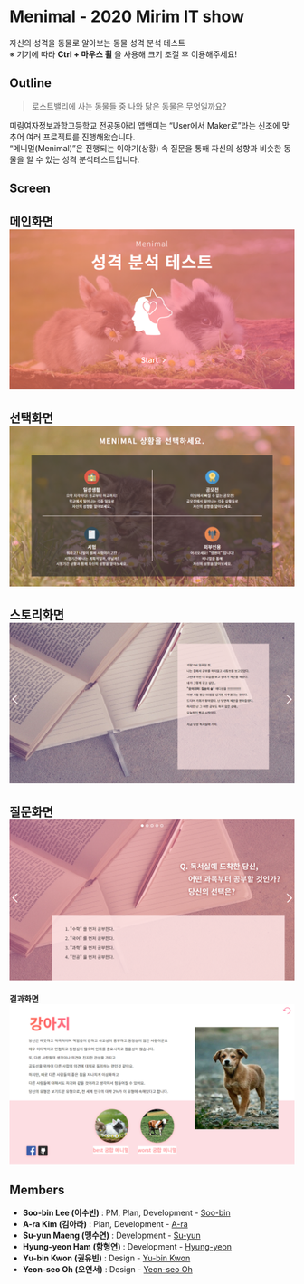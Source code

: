 # Menimal - 2020 Mirim IT show
자신의 성격을 동물로 알아보는 동물 성격 분석 테스트   
※ 기기에 따라 **Ctrl + 마우스 휠** 을 사용해 크기 조절 후 이용해주세요!

## Outline

> 로스트밸리에 사는 동물들 중 나와 닮은 동물은 무엇일까요?

미림여자정보과학고등학교 전공동아리 앱앤미는 “User에서 Maker로”라는 신조에 맞추어 여러 프로젝트를 진행해왔습니다.   
“메니멀(Menimal)”은 진행되는 이야기(상황) 속 질문을 통해 자신의 성향과 비슷한 동물을 알 수 있는 성격 분석테스트입니다.

## Screen

**메인화면**
![메인화면](./img/main.png)
---------------------------------------
**선택화면**
![선택화면](./img/choise.png)
---------------------------------------
**스토리화면**
![스토리화면](./img/story.png)
---------------------------------------
**질문화면**
![질문화면](./img/question.png)
---------------------------------------
**결과화면**
![결과화면](./img/result.png)

## Members
* **Soo-bin Lee (이수빈)** : PM, Plan, Development - [Soo-bin](https://github.com/ccomangi2)
* **A-ra Kim (김아라)** : Plan, Development - [A-ra](https://github.com/IknowAra)
* **Su-yun Maeng (맹수연)** : Development - [Su-yun](https://github.com/msuyeon)
* **Hyung-yeon Ham (함형연)** : Development - [Hyung-yeon](https://github.com/guddus326)
* **Yu-bin Kwon (권유빈)** : Design - [Yu-bin Kwon]()
* **Yeon-seo Oh (오연서)** : Design - [Yeon-seo Oh]()
